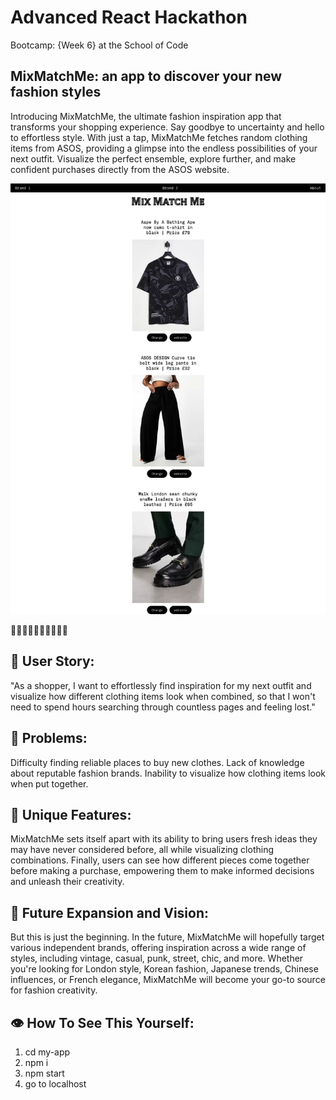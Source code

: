 # Advanced React Hackathon
Bootcamp: {Week 6} at the School of Code

## MixMatchMe: an app to discover your new fashion styles
Introducing MixMatchMe, the ultimate fashion inspiration app that transforms your shopping experience. Say goodbye to uncertainty and hello to effortless style. With just a tap, MixMatchMe fetches random clothing items from ASOS, providing a glimpse into the endless possibilities of your next outfit. Visualize the perfect ensemble, explore further, and make confident purchases directly from the ASOS website.

![plot](./MixMatchMe.png)

🔎👗👘🧥👖👔🧣👚👠🥾

## 📌 User Story:
"As a shopper, I want to effortlessly find inspiration for my next outfit and visualize how different clothing items look when combined, so that I won't need to spend hours searching through countless pages and feeling lost."

## 📌 Problems:
Difficulty finding reliable places to buy new clothes.
Lack of knowledge about reputable fashion brands.
Inability to visualize how clothing items look when put together.

## 📌 Unique Features:
MixMatchMe sets itself apart with its ability to bring users fresh ideas they may have never considered before, all while visualizing clothing combinations. Finally, users can see how different pieces come together before making a purchase, empowering them to make informed decisions and unleash their creativity.

## 📌 Future Expansion and Vision:
But this is just the beginning. In the future, MixMatchMe will hopefully target various independent brands, offering inspiration across a wide range of styles, including vintage, casual, punk, street, chic, and more. Whether you're looking for London style, Korean fashion, Japanese trends, Chinese influences, or French elegance, MixMatchMe will become your go-to source for fashion creativity.

## 👁 How To See This Yourself:
1. cd my-app
2. npm i
3. npm start
4. go to localhost
